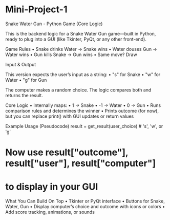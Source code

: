 # Mini-Project-1

Snake Water Gun - Python Game (Core Logic)

This is the backend logic for a Snake Water Gun game—built in Python, ready to plug into a GUI (like Tkinter, PyQt, or any other front-end).

Game Rules
	•	Snake drinks Water → Snake wins
	•	Water douses Gun → Water wins
	•	Gun kills Snake → Gun wins
	•	Same move? Draw

Input & Output

This version expects the user’s input as a string:
	•	"s" for Snake
	•	"w" for Water
	•	"g" for Gun

The computer makes a random choice. The logic compares both and returns the result.

Core Logic
	•	Internally maps:
	•	1 → Snake
	•	-1 → Water
	•	0 → Gun
	•	Runs comparison rules and determines the winner
	•	Prints outcome (for now), but you can replace print() with GUI updates or return values

Example Usage (Pseudocode)
result = get_result(user_choice)  # 's', 'w', or 'g'
# Now use result["outcome"], result["user"], result["computer"]
# to display in your GUI

What You Can Build On Top
	•	Tkinter or PyQt interface
	•	Buttons for Snake, Water, Gun
	•	Display computer’s choice and outcome with icons or colors
	•	Add score tracking, animations, or sounds
